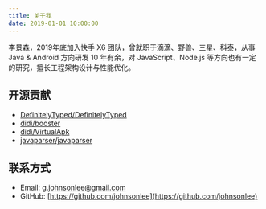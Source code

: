```yaml
---
title: 关于我
date: 2019-01-01 10:00:00
---
```


李景森，2019年底加入快手 X6 团队，曾就职于滴滴、野兽、三星、科泰，从事 Java & Android 方向研发 10 年有余，对 JavaScript、Node.js 等方向也有一定的研究，擅长工程架构设计与性能优化。

## 开源贡献

- [DefinitelyTyped/DefinitelyTyped](https://github.com/DefinitelyTyped/DefinitelyTyped)
- [didi/booster](https://github.com/didi/booster)
- [didi/VirtualApk](https://github.com/didi/VirtualApk)
- [javaparser/javaparser](https://github.com/javaparser/javaparser)

## 联系方式

- Email: [g.johnsonlee@gmail.com](mailto:g.johnsonlee@gmail.com)
- GitHub: [https://github.com/johnsonlee](https://github.com/johnsonlee)
